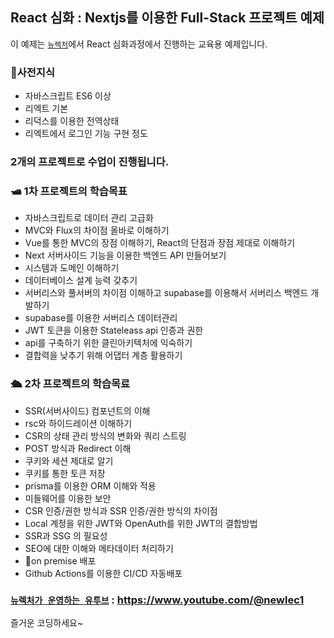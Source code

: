 ## React 심화 : Nextjs를 이용한 Full-Stack 프로젝트 예제
이 예제는 [`뉴렉처`](https://www.newlecture.com)에서 React 심화과정에서 진행하는 교육용 예제입니다.

### 🛟사전지식
- 자바스크립트 ES6 이상
- 리엑트 기본
- 리덕스를 이용한 전역상태
- 리엑트에서 로그인 기능 구현 정도

### 2개의 프로젝트로 수업이 진행됩니다.
### 🛥️ 1차 프로젝트의 학습목표

- 자바스크립트로 데이터 관리 고급화
- MVC와 Flux의 차이점 올바로 이해하기
- Vue를 통한 MVC의 장점 이해하기, React의 단점과 장점 제대로 이해하기
- Next 서버사이드 기능을 이용한 백엔드 API 만들어보기
- 시스템과 도메인 이해하기
- 데이터베이스 설계 능력 갖추기
- 서버리스와 풀서버의 차이점 이해하고 supabase를 이용해서 서버리스 백엔드 개발하기
- supabase를 이용한 서버리스 데이터관리
- JWT 토큰을 이용한 Stateleass api 인증과 권한
- api를 구축하기 위한 클린아키텍처에 익숙하기
- 결합력을 낮추기 위해 어댑터 계층 활용하기

### 🛳️ 2차 프로젝트의 학습목료

- SSR(서버사이드) 컴포넌트의 이해
- rsc와 하이드레이션 이해하기
- CSR의 상태 관리 방식의 변화와 쿼리 스트링
- POST 방식과 Redirect 이해
- 쿠키와 세션 제대로 알기
- 쿠키를 통한 토큰 저장
- prisma를 이용한 ORM 이해와 적용
- 미들웨어를 이용한 보안
- CSR 인증/권한 방식과 SSR 인증/권한 방식의 차이점
- Local 계정을 위한 JWT와 OpenAuth를 위한 JWT의 결합방법
- SSR과 SSG 의 필요성
- SEO에 대한 이해와 메타데이터 처리하기
- 🚀on premise 배포
- Github Actions를 이용한 CI/CD 자동배포

### [`뉴렉처가 운영하는 유투브`](https://www.youtube.com/@newlec1) : https://www.youtube.com/@newlec1

즐거운 코딩하세요~ 
